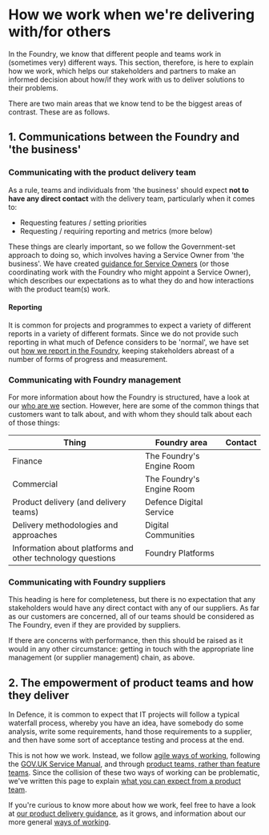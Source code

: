 # How we work when we're delivering with/for others

In the Foundry, we know that different people and teams work in (sometimes very) different ways. This section, therefore, is here to explain how we work, which helps our stakeholders and partners to make an informed decision about how/if they work with us to deliver solutions to their problems. 

There are two main areas that we know tend to be the biggest areas of contrast. These are as follows.

## 1. Communications between the Foundry and 'the business'

### Communicating with the product delivery team

As a rule, teams and individuals from 'the business' should expect **not to have any direct contact** with the delivery team, particularly when it comes to:

- Requesting features / setting priorities
- Requesting / requiring reporting and metrics (more below)

These things are clearly important, so we follow the Government-set approach to doing so, which involves having a Service Owner from 'the business'. We have created [guidance for Service Owners](service-owners-in-the-business.md) (or those coordinating work with the Foundry who might appoint a Service Owner), which describes our expectations as to what they do and how interactions with the product team(s) work. 

#### Reporting

It is common for projects and programmes to expect a variety of different reports in a variety of different formats. Since we do not provide such reporting in what much of Defence considers to be 'normal', we have set out [how we report in the Foundry](../reporting.md), keeping stakeholders abreast of a number of forms of progress and measurement. 

### Communicating with Foundry management

For more information about how the Foundry is structured, have a look at our [who are we](../../the-foundry/who-we-are.md) section. However, here are some of the common things that customers want to talk about, and with whom they should talk about each of those things:

| Thing | Foundry area | Contact |
| --- | --- | --- |
| Finance | The Foundry's Engine Room |  |
| Commercial | The Foundry's Engine Room |  |
| Product delivery (and delivery teams) | Defence Digital Service |  |
| Delivery methodologies and approaches | Digital Communities |  |
| Information about platforms and other technology questions | Foundry Platforms |  |

### Communicating with Foundry suppliers

This heading is here for completeness, but there is no expectation that any stakeholders would have any direct contact with any of our suppliers. As far as our customers are concerned, all of our teams should be considered as The Foundry, even if they are provided by suppliers. 

If there are concerns with performance, then this should be raised as it would in any other circumstance: getting in touch with the appropriate line management (or supplier management) chain, as above.

## 2. The empowerment of product teams and how they deliver

In Defence, it is common to expect that IT projects will follow a typical waterfall process, whereby you have an idea, have somebody do some analysis, write some requirements, hand those requirements to a supplier, and then have some sort of acceptance testing and process at the end. 

This is not how we work. Instead, we follow [agile ways of working](https://agilemanifesto.org/), following the [GOV.UK Service Manual](https://www.gov.uk/service-manual), and through [product teams, rather than feature teams](https://www.svpg.com/product-vs-feature-teams/). Since the collision of these two ways of working can be problematic, we've written this page to explain [what you can expect from a product team](product-team-expectations.md). 

If you're curious to know more about how we work, feel free to have a look at [our product delivery guidance](../../product-and-service-delivery/index.md), as it grows, and information about our more general [ways of working](../index.md). 